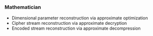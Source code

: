 ## 
### Mathematician <img src="https://img.shields.io/badge/C++-1f2e45?logo=c%2B%2B&logoColor=white" height="15"/>
- Dimensional parameter reconstruction via approximate optimization
- Cipher stream reconstruction via approximate decryption
- Encoded stream reconstruction via approximate decompression
<br></br>
